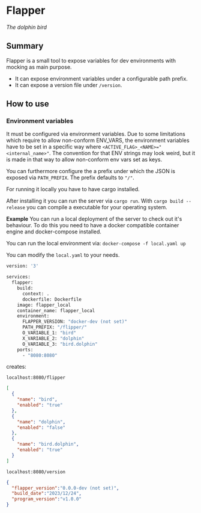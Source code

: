 # Flapper
*The dolphin bird*

## Summary
Flapper is a small tool to expose variables for dev environments with mocking as main purpose.

- It can expose environment variables under a configurable path prefix.
- It can expose a version file under `/version`.

## How to use

### Environment variables
It must be configured via environment variables. Due to some limitations which require to allow non-conform ENV_VARS, the environment variables have to be set in a specific way where ```<ACTIVE_FLAG>_<NAME>="<internal_name>"```. The convention for that ENV strings may look weird, but it is made in that way to allow non-conform env vars set as keys.

You can furthermore configure the a prefix under which the JSON is exposed via ```PATH_PREFIX```. The prefix defaults to ```"/"```.

For running it locally you have to have cargo installed.

After installing it you can run the server via `cargo run`. With `cargo build --release` you can compile a executable for your operating system.

**Example**
You can run a local deployment of the server to check out it's behaviour. To do this you need to have a docker compatible container engine and docker-compose installed.

You can run the local environment via:
```docker-compose -f local.yaml up```

You can modify the ```local.yaml``` to your needs.
```bash
version: '3'

services:
  flapper:
    build:
      context: .
      dockerfile: Dockerfile
    image: flapper_local
    container_name: flapper_local
    environment:
      FLAPPER_VERSION: "docker-dev (not set)"
      PATH_PREFIX: "/flipper/"
      O_VARIABLE_1: "bird"
      X_VARIABLE_2: "dolphin"
      O_VARIABLE_3: "bird.dolphin"
    ports:
      - "8080:8080"
```

creates:

`localhost:8080/flipper`
```JSON
[
  {
    "name": "bird",
    "enabled": "true"
  },
  {
    "name": "dolphin",
    "enabled": "false"
  },
  {
    "name": "bird.dolphin",
    "enabled": "true"
  }
]
```

`localhost:8080/version`
```JSON
{
  "flapper_version":"0.0.0-dev (not set)",
  "build_date":"2023/12/24",
  "program_version":"v1.0.0"
}
```